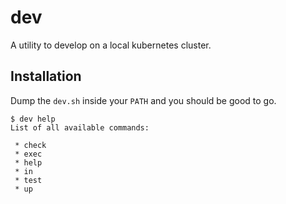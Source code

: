 # dev

A utility to develop on a local kubernetes cluster.

## Installation

Dump the `dev.sh` inside your `PATH` and you should be good
to go.

```
$ dev help
List of all available commands:

 * check
 * exec
 * help
 * in
 * test
 * up
```